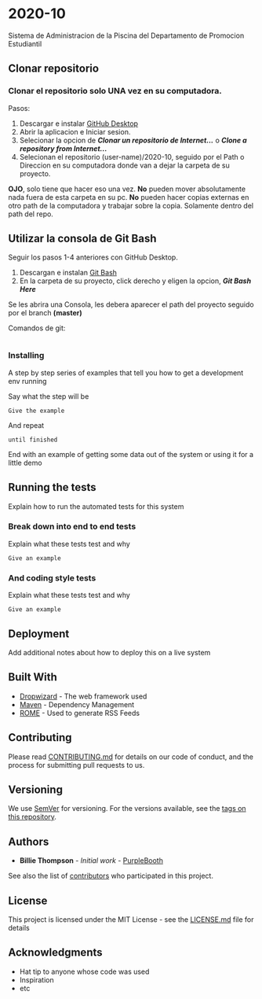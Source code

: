 # **2020-10**
Sistema de Administracion de la Piscina del Departamento de Promocion Estudiantil

## Clonar repositorio

### Clonar el repositorio solo **UNA** vez en su computadora.
Pasos:
1. Descargar e instalar [GitHub Desktop](https://desktop.github.com/) 
2. Abrir la aplicacion e Iniciar sesion.
3. Selecionar la opcion de ***Clonar un repositorio de Internet...*** o ***Clone a repository from Internet...***
4. Selecionan el repositorio (user-name)/2020-10, seguido por el Path o Direccion en su computadora
donde van a dejar la carpeta de su proyecto.

**OJO**, solo tiene que hacer eso una vez.
**No** pueden mover absolutamente nada fuera de esta carpeta en su pc.
**No** pueden hacer copias externas en otro path de la computadora y trabajar sobre la copia. Solamente dentro del path del repo.

## Utilizar la consola de Git Bash 

Seguir los pasos 1-4 anteriores con GitHub Desktop.
1. Descargan e instalan [Git Bash](https://git-scm.com/downloads)
2. En la carpeta de su proyecto, click derecho y eligen la opcion, ***Git Bash Here***

Se les abrira una Consola, les debera aparecer el path del proyecto seguido por el branch **(master)**

Comandos de git:
```

```

### Installing

A step by step series of examples that tell you how to get a development env running

Say what the step will be

```
Give the example
```

And repeat

```
until finished
```

End with an example of getting some data out of the system or using it for a little demo

## Running the tests

Explain how to run the automated tests for this system

### Break down into end to end tests

Explain what these tests test and why

```
Give an example
```

### And coding style tests

Explain what these tests test and why

```
Give an example
```

## Deployment

Add additional notes about how to deploy this on a live system

## Built With

* [Dropwizard](http://www.dropwizard.io/1.0.2/docs/) - The web framework used
* [Maven](https://maven.apache.org/) - Dependency Management
* [ROME](https://rometools.github.io/rome/) - Used to generate RSS Feeds

## Contributing

Please read [CONTRIBUTING.md](https://gist.github.com/PurpleBooth/b24679402957c63ec426) for details on our code of conduct, and the process for submitting pull requests to us.

## Versioning

We use [SemVer](http://semver.org/) for versioning. For the versions available, see the [tags on this repository](https://github.com/your/project/tags). 

## Authors

* **Billie Thompson** - *Initial work* - [PurpleBooth](https://github.com/PurpleBooth)

See also the list of [contributors](https://github.com/your/project/contributors) who participated in this project.

## License

This project is licensed under the MIT License - see the [LICENSE.md](LICENSE.md) file for details

## Acknowledgments

* Hat tip to anyone whose code was used
* Inspiration
* etc

